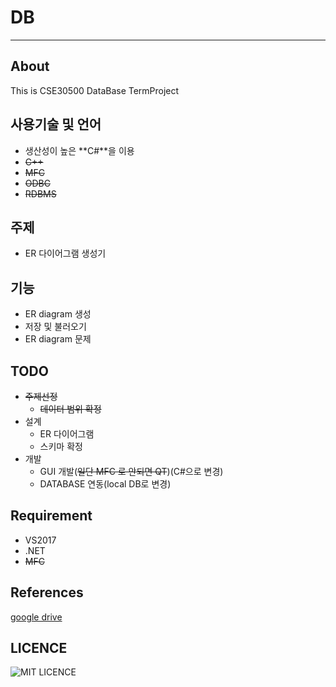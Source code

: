 # DB
___   

## About
This is CSE30500 DataBase TermProject

## 사용기술 및 언어
* 생산성이 높은 **C#**을 이용
* ~~C++~~
* ~~MFC~~
* ~~ODBC~~
* ~~RDBMS~~

## 주제
* ER 다이어그램 생성기

## 기능
* ER diagram 생성
* 저장 및 불러오기
* ER diagram 문제

## TODO
* ~~주제선정~~
  * ~~데이터 범위 확정~~ 
* 설계
  * ER 다이어그램
  * 스키마 확정
* 개발
  * GUI 개발(~~일단 MFC 로 안되면 QT~~)(C#으로 변경)
  * DATABASE 연동(local DB로 변경)


## Requirement
* VS2017
* .NET
* ~~MFC~~

## References
[google drive](https://drive.google.com/drive/folders/1N_61gpGlV2PGs8QAv2PP6bVF8ojeiQWc?usp=sharing)

## LICENCE
![MIT LICENCE](LICENCE)



